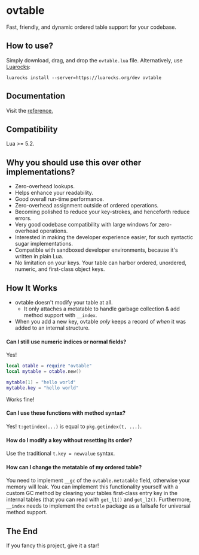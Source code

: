 # ovtable
Fast, friendly, and dynamic ordered table support for your codebase.

## How to use?
Simply download, drag, and drop the `ovtable.lua` file. Alternatively, use [Luarocks](https://luarocks.org/modules/well-in-that-case/ovtable):
```
luarocks install --server=https://luarocks.org/dev ovtable
```

## Documentation
Visit the [reference.](https://well-in-that-case.github.io/ovtable/)

## Compatibility
Lua >= 5.2.

## Why you should use this over other implementations?
- Zero-overhead lookups.
- Helps enhance your readability.
- Good overall run-time performance.
- Zero-overhead assignment outside of ordered operations.
- Becoming polished to reduce your key-strokes, and henceforth reduce errors.
- Very good codebase compatibility with large windows for zero-overhead operations.
- Interested in making the developer experience easier, for such syntactic sugar implementations.
- Compatible with sandboxed developer environments, because it's written in plain Lua.
- No limitation on your keys. Your table can harbor ordered, unordered, numeric, and first-class object keys.

## How It Works
- ovtable doesn't modify your table at all. 
  - It only attaches a metatable to handle garbage collection & add method support with `__index`.
- When you add a new key, ovtable _only_ keeps a record of _when_ it was added to an internal structure.

#### Can I still use numeric indices or normal fields?
Yes!
```lua
local otable = require "ovtable"
local mytable = otable.new()

mytable[1] = "hello world"
mytable.key = "hello world"
```
Works fine!

#### Can I use these functions with method syntax?
Yes! `t:getindex(...)` is equal to `pkg.getindex(t, ...)`.

#### How do I modify a key without resetting its order?
Use the traditional `t.key = newvalue` syntax.

#### How can I change the metatable of my ordered table?
You need to implement `__gc` of the `ovtable.metatable` field, otherwise your memory will leak. You can implement this functionality yourself with a custom GC method by clearing your tables first-class entry key in the internal tables (that you can read with `get_l1()` and `get_l2()`. Furthermore, `__index` needs to implement the `ovtable` package as a failsafe for universal method support.

## The End
If you fancy this project, give it a star!
